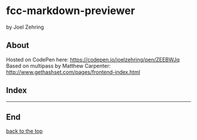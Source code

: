 # fcc-markdown-previewer

by Joel Zehring

## About

Hosted on CodePen here: https://codepen.io/joelzehring/pen/ZEEBWJq
Based on multipass by Matthew Carpenter: http://www.gethashset.com/pages/frontend-index.html

## Index

---

## End

[back to the top](#title)
